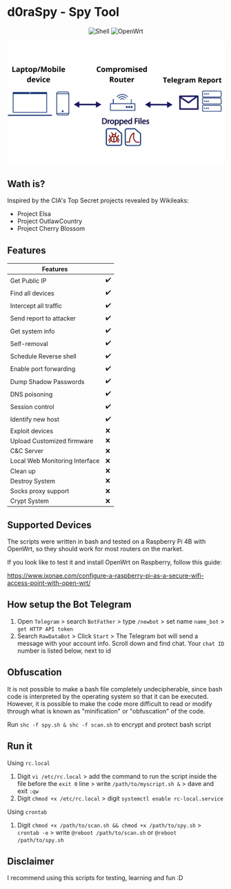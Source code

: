 # d0raSpy - Spy Tool

<p align="center">
 <img alt="Shell" src="https://img.shields.io/badge/Shell_Script-121011?style=for-the-badge&logo=gnu-bash&logoColor=white">
 <img alt="OpenWrt" src="https://img.shields.io/badge/OpenWrt-00B5E2?style=for-the-badge&logo=OpenWrt&logoColor=white">
</p>

<p align="center"><img src="image/Compromised Router.png"></p> 

## Wath is?
Inspired by the CIA's Top Secret projects revealed by Wikileaks:
- Project Elsa
- Project OutlawCountry
- Project Cherry Blossom

## Features

| Features | |                                 
| --------- | --------- |
| Get Public IP | ✔️ |
| Find all devices | ✔️ |
| Intercept all traffic | ✔️ |
| Send report to attacker| ✔️ |
| Get system info | ✔️ |
| Self-removal | ✔️ |
| Schedule Reverse shell | ✔️ |
| Enable port forwarding | ✔️ |
| Dump Shadow Passwords | ✔️ |
| DNS poisoning | ✔️ |
| Session control | ✔️ |
| Identify new host| ✔️ |
| Exploit devices | ❌ | 
| Upload Customized firmware | ❌ |
| C&C Server | ❌ |
| Local Web Monitoring Interface | ❌ |
| Clean up | ❌ |
| Destroy System | ❌ |
| Socks proxy support | ❌ |
| Crypt System | ❌ |


## Supported Devices
The scripts were written in bash and tested on a Raspberry Pi 4B with OpenWrt, so they should work for most routers on the market. 

If you look like to test it and install OpenWrt on Raspberry, follow this guide:

https://www.ixonae.com/configure-a-raspberry-pi-as-a-secure-wifi-access-point-with-open-wrt/

## How setup the Bot Telegram

1. Open `Telegram` > search `BotFather` > type `/newbot` > set name `name_bot` > `get HTTP API token` 
2. Search `RawDataBot` > Click `Start` > The Telegram bot will send a message with your account info. Scroll down and find chat. Your `chat ID` number is listed below, next to id

## Obfuscation
It is not possible to make a bash file completely undecipherable, since bash code is interpreted by the operating system so that it can be executed. However, it is possible to make the code more difficult to read or modify through what is known as "minification" or "obfuscation" of the code.

Run `shc -f spy.sh & shc -f scan.sh` to encrypt and protect bash script 

## Run it

Using `rc.local`
1. Digit `vi /etc/rc.local` > add the command to run the script inside the file before the `exit 0` line > write `/path/to/myscript.sh &` > dave and exit `:qw`
2. Digit `chmod +x /etc/rc.local` > digit `systemctl enable rc-local.service`


Using `crontab`
1. Digit `chmod +x /path/to/scan.sh && chmod +x /path/to/spy.sh` > `crontab -e` > write `@reboot /path/to/scan.sh` or `@reboot /path/to/spy.sh`

## Disclaimer

I recommend using this scripts for testing, learning and fun :D
